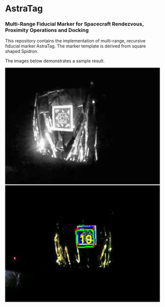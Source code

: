 # AstraTag
### Multi-Range Fiducial Marker for Spacecraft Rendezvous, Proximity Operations and Docking

This repository contains the implementation of multi-range, recursive fiducial marker AstraTag. The marker template is derived from square shaped Spidron.

The images below demonstrates a sample result. 

<img src="test/enhanced.png" width="600">

<img src="test/result.png" width="600">

